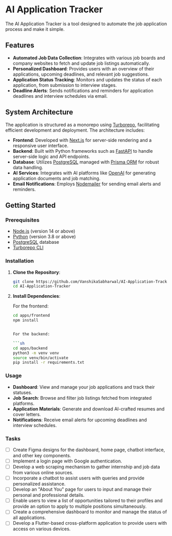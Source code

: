 # AI Application Tracker

The AI Application Tracker is a tool designed to automate the job application process and make it simple. 

## Features

- **Automated Job Data Collection**: Integrates with various job boards and company websites to fetch and update job listings automatically.
- **Personalized Dashboard**: Provides users with an overview of their applications, upcoming deadlines, and relevant job suggestions.
- **Application Status Tracking**: Monitors and updates the status of each application, from submission to interview stages.
- **Deadline Alerts**: Sends notifications and reminders for application deadlines and interview schedules via email.

## System Architecture

The application is structured as a monorepo using [Turborepo](https://turbo.build/repo), facilitating efficient development and deployment. The architecture includes:

- **Frontend**: Developed with [Next.js](https://nextjs.org/) for server-side rendering and a responsive user interface.
- **Backend**: Built with Python frameworks such as [FastAPI](https://fastapi.tiangolo.com/) to handle server-side logic and API endpoints.
- **Database**: Utilizes [PostgreSQL](https://www.postgresql.org/) managed with [Prisma ORM](https://www.prisma.io/) for robust data handling.
- **AI Services**: Integrates with AI platforms like [OpenAI](https://openai.com/) for generating application documents and job matching.
- **Email Notifications**: Employs [Nodemailer](https://nodemailer.com/about/) for sending email alerts and reminders.

## Getting Started

### Prerequisites

- [Node.js](https://nodejs.org/) (version 14 or above)
- [Python](https://www.python.org/) (version 3.8 or above)
- [PostgreSQL](https://www.postgresql.org/) database
- [Turborepo CLI](https://turbo.build/repo/docs/getting-started)

### Installation

1. **Clone the Repository**:

   ```sh
   git clone https://github.com/VanshikaSabharwal/AI-Application-Tracker.git
   cd AI-Application-Tracker

2. **Install Dependencies**:

    For the frontend:

    ```sh
    cd apps/frontend
    npm install


    For the backend:
    
    ```sh
    cd apps/backend
    python3 -m venv venv
    source venv/bin/activate 
    pip install -r requirements.txt


### Usage

- **Dashboard**: View and manage your job applications and track their statuses.
- **Job Search**: Browse and filter job listings fetched from integrated platforms.
- **Application Materials**: Generate and download AI-crafted resumes and cover letters.
- **Notifications**: Receive email alerts for upcoming deadlines and interview schedules.

### Tasks

- [ ] Create Figma designs for the dashboard, home page, chatbot interface, and other key components.
- [ ] Implement a login page with Google authentication.
- [ ] Develop a web scraping mechanism to gather internship and job data from various online sources.
- [ ] Incorporate a chatbot to assist users with queries and provide personalized assistance.
- [ ] Develop an "About You" page for users to input and manage their personal and professional details.
- [ ] Enable users to view a list of opportunities tailored to their profiles and provide an option to apply to multiple positions simultaneously.
- [ ] Create a comprehensive dashboard to monitor and manage the status of all applications.
- [ ] Develop a Flutter-based cross-platform application to provide users with access on various devices.
